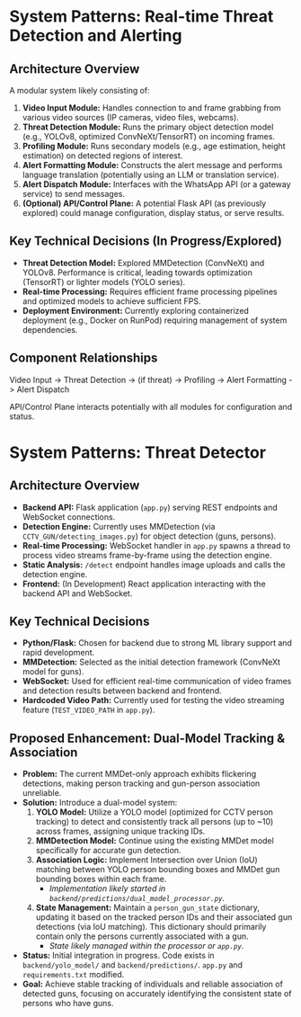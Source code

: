 # System Patterns: Real-time Threat Detection and Alerting

## Architecture Overview

A modular system likely consisting of:

1.  **Video Input Module:** Handles connection to and frame grabbing from various video sources (IP cameras, video files, webcams).
2.  **Threat Detection Module:** Runs the primary object detection model (e.g., YOLOv8, optimized ConvNeXt/TensorRT) on incoming frames.
3.  **Profiling Module:** Runs secondary models (e.g., age estimation, height estimation) on detected regions of interest.
4.  **Alert Formatting Module:** Constructs the alert message and performs language translation (potentially using an LLM or translation service).
5.  **Alert Dispatch Module:** Interfaces with the WhatsApp API (or a gateway service) to send messages.
6.  **(Optional) API/Control Plane:** A potential Flask API (as previously explored) could manage configuration, display status, or serve results.

## Key Technical Decisions (In Progress/Explored)

-   **Threat Detection Model:** Explored MMDetection (ConvNeXt) and YOLOv8. Performance is critical, leading towards optimization (TensorRT) or lighter models (YOLO series).
-   **Real-time Processing:** Requires efficient frame processing pipelines and optimized models to achieve sufficient FPS.
-   **Deployment Environment:** Currently exploring containerized deployment (e.g., Docker on RunPod) requiring management of system dependencies.

## Component Relationships

Video Input -> Threat Detection -> (if threat) -> Profiling -> Alert Formatting -> Alert Dispatch

API/Control Plane interacts potentially with all modules for configuration and status.

# System Patterns: Threat Detector

## Architecture Overview
- **Backend API:** Flask application (`app.py`) serving REST endpoints and WebSocket connections.
- **Detection Engine:** Currently uses MMDetection (via `CCTV_GUN/detecting_images.py`) for object detection (guns, persons).
- **Real-time Processing:** WebSocket handler in `app.py` spawns a thread to process video streams frame-by-frame using the detection engine.
- **Static Analysis:** `/detect` endpoint handles image uploads and calls the detection engine.
- **Frontend:** (In Development) React application interacting with the backend API and WebSocket.

## Key Technical Decisions
- **Python/Flask:** Chosen for backend due to strong ML library support and rapid development.
- **MMDetection:** Selected as the initial detection framework (ConvNeXt model for guns).
- **WebSocket:** Used for efficient real-time communication of video frames and detection results between backend and frontend.
- **Hardcoded Video Path:** Currently used for testing the video streaming feature (`TEST_VIDEO_PATH` in `app.py`).

## Proposed Enhancement: Dual-Model Tracking & Association
- **Problem:** The current MMDet-only approach exhibits flickering detections, making person tracking and gun-person association unreliable.
- **Solution:** Introduce a dual-model system:
    1.  **YOLO Model:** Utilize a YOLO model (optimized for CCTV person tracking) to detect and consistently track all persons (up to ~10) across frames, assigning unique tracking IDs.
    2.  **MMDetection Model:** Continue using the existing MMDet model specifically for accurate gun detection.
    3.  **Association Logic:** Implement Intersection over Union (IoU) matching between YOLO person bounding boxes and MMDet gun bounding boxes within each frame.
        - *Implementation likely started in `backend/predictions/dual_model_processor.py`.*
    4.  **State Management:** Maintain a `person_gun_state` dictionary, updating it based on the tracked person IDs and their associated gun detections (via IoU matching). This dictionary should primarily contain only the persons currently associated with a gun.
        - *State likely managed within the processor or `app.py`.*
- **Status:** Initial integration in progress. Code exists in `backend/yolo_model/` and `backend/predictions/`. `app.py` and `requirements.txt` modified.
- **Goal:** Achieve stable tracking of individuals and reliable association of detected guns, focusing on accurately identifying the consistent state of persons who have guns. 